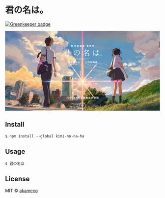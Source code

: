 # 君の名は。

[![Greenkeeper badge](https://badges.greenkeeper.io/akameco/kimi-no-na-ha.svg)](https://greenkeeper.io/)

<img src="header.jpg"/>

## Install

```
$ npm install --global kimi-no-na-ha
```

## Usage

```
$ 君の名は
```

## License

MIT © [akameco](http://akameco.github.io)
